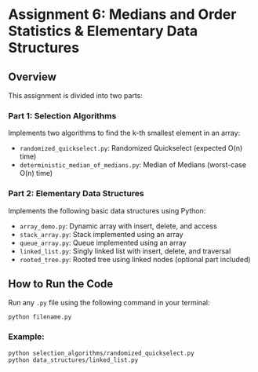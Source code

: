 # Assignment 6: Medians and Order Statistics & Elementary Data Structures

## Overview

This assignment is divided into two parts:

### Part 1: Selection Algorithms
Implements two algorithms to find the k-th smallest element in an array:
- `randomized_quickselect.py`: Randomized Quickselect (expected O(n) time)
- `deterministic_median_of_medians.py`: Median of Medians (worst-case O(n) time)

### Part 2: Elementary Data Structures
Implements the following basic data structures using Python:
- `array_demo.py`: Dynamic array with insert, delete, and access
- `stack_array.py`: Stack implemented using an array
- `queue_array.py`: Queue implemented using an array
- `linked_list.py`: Singly linked list with insert, delete, and traversal
- `rooted_tree.py`: Rooted tree using linked nodes (optional part included)

## How to Run the Code

Run any `.py` file using the following command in your terminal:

    python filename.py

### Example:

    python selection_algorithms/randomized_quickselect.py
    python data_structures/linked_list.py

